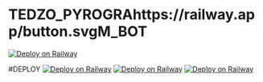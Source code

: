 # TEDZO_PYROGRAhttps://railway.app/button.svgM_BOT


[![Deploy on Railway](https://railway.app/button.svg)](https://railway.app/new/template/e41AjM?referralCode=8vZ0_D)

#DEPLOY
[![Deploy on Railway](https://railway.app/button.svg)](https://railway.app/new/template/JZhyVS?referralCode=8vZ0_D)
[![Deploy on Railway](https://railway.app/button.svg)](https://railway.app/new/template/e41AjM?referralCode=8vZ0_D)
[![Deploy on Railway](https://railway.app/button.svg)](https://railway.app/new/template/e41AjM?referralCode=8vZ0_D)
